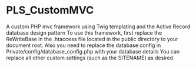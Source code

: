 # PLS_CustomMVC
A custom PHP mvc framework using Twig templating  and the Active Record database design pattern
To use this framework, first replace the ReWriteBase in the .htaccess file located in the public directory to your document root.
Also you need to replace the database config in Private/config/database_config.php with your database details
You can replace all other custom settings (such as the SITENAME) as desired.
